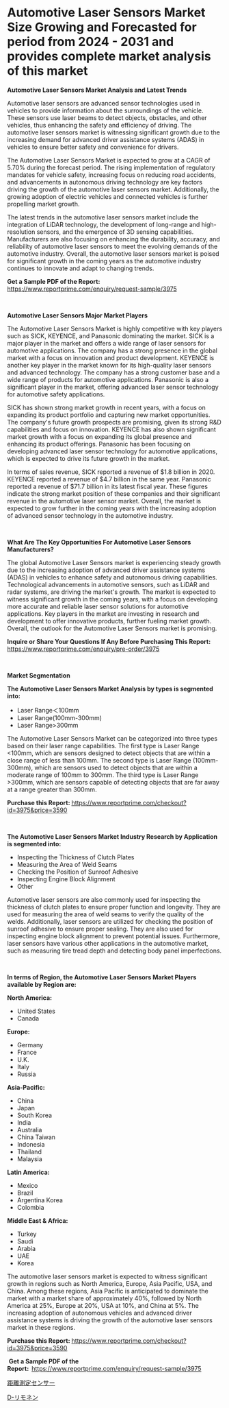 <p><h1>Automotive Laser Sensors Market Size Growing and Forecasted for period from 2024 - 2031 and provides complete market analysis of this market</h1></p><p><strong>Automotive Laser Sensors Market Analysis and Latest Trends</strong></p>
<p><p>Automotive laser sensors are advanced sensor technologies used in vehicles to provide information about the surroundings of the vehicle. These sensors use laser beams to detect objects, obstacles, and other vehicles, thus enhancing the safety and efficiency of driving. The automotive laser sensors market is witnessing significant growth due to the increasing demand for advanced driver assistance systems (ADAS) in vehicles to ensure better safety and convenience for drivers.</p><p>The Automotive Laser Sensors Market is expected to grow at a CAGR of 5.70% during the forecast period. The rising implementation of regulatory mandates for vehicle safety, increasing focus on reducing road accidents, and advancements in autonomous driving technology are key factors driving the growth of the automotive laser sensors market. Additionally, the growing adoption of electric vehicles and connected vehicles is further propelling market growth.</p><p>The latest trends in the automotive laser sensors market include the integration of LiDAR technology, the development of long-range and high-resolution sensors, and the emergence of 3D sensing capabilities. Manufacturers are also focusing on enhancing the durability, accuracy, and reliability of automotive laser sensors to meet the evolving demands of the automotive industry. Overall, the automotive laser sensors market is poised for significant growth in the coming years as the automotive industry continues to innovate and adapt to changing trends.</p></p>
<p><strong>Get a Sample PDF of the Report:&nbsp;</strong> <a href="https://www.reportprime.com/enquiry/request-sample/3975">https://www.reportprime.com/enquiry/request-sample/3975</a></p>
<p>&nbsp;</p>
<p><strong>Automotive Laser Sensors Major Market Players</strong></p>
<p><p>The Automotive Laser Sensors Market is highly competitive with key players such as SICK, KEYENCE, and Panasonic dominating the market. SICK is a major player in the market and offers a wide range of laser sensors for automotive applications. The company has a strong presence in the global market with a focus on innovation and product development. KEYENCE is another key player in the market known for its high-quality laser sensors and advanced technology. The company has a strong customer base and a wide range of products for automotive applications. Panasonic is also a significant player in the market, offering advanced laser sensor technology for automotive safety applications.</p><p>SICK has shown strong market growth in recent years, with a focus on expanding its product portfolio and capturing new market opportunities. The company's future growth prospects are promising, given its strong R&D capabilities and focus on innovation. KEYENCE has also shown significant market growth with a focus on expanding its global presence and enhancing its product offerings. Panasonic has been focusing on developing advanced laser sensor technology for automotive applications, which is expected to drive its future growth in the market.</p><p>In terms of sales revenue, SICK reported a revenue of $1.8 billion in 2020. KEYENCE reported a revenue of $4.7 billion in the same year. Panasonic reported a revenue of $71.7 billion in its latest fiscal year. These figures indicate the strong market position of these companies and their significant revenue in the automotive laser sensor market. Overall, the market is expected to grow further in the coming years with the increasing adoption of advanced sensor technology in the automotive industry.</p></p>
<p>&nbsp;</p>
<p><strong>What Are The Key Opportunities For Automotive Laser Sensors Manufacturers?</strong></p>
<p><p>The global Automotive Laser Sensors market is experiencing steady growth due to the increasing adoption of advanced driver assistance systems (ADAS) in vehicles to enhance safety and autonomous driving capabilities. Technological advancements in automotive sensors, such as LiDAR and radar systems, are driving the market's growth. The market is expected to witness significant growth in the coming years, with a focus on developing more accurate and reliable laser sensor solutions for automotive applications. Key players in the market are investing in research and development to offer innovative products, further fueling market growth. Overall, the outlook for the Automotive Laser Sensors market is promising.</p></p>
<p><strong>Inquire or Share Your Questions If Any Before Purchasing This Report:</strong> <a href="https://www.reportprime.com/enquiry/pre-order/3975">https://www.reportprime.com/enquiry/pre-order/3975</a></p>
<p>&nbsp;</p>
<p><strong>Market Segmentation</strong></p>
<p><strong>The Automotive Laser Sensors Market Analysis by types is segmented into:</strong></p>
<p><ul><li>Laser Range＜100mm</li><li>Laser Range(100mm-300mm)</li><li>Laser Range>300mm</li></ul></p>
<p><p>The Automotive Laser Sensors Market can be categorized into three types based on their laser range capabilities. The first type is Laser Range <100mm, which are sensors designed to detect objects that are within a close range of less than 100mm. The second type is Laser Range (100mm-300mm), which are sensors used to detect objects that are within a moderate range of 100mm to 300mm. The third type is Laser Range >300mm, which are sensors capable of detecting objects that are far away at a range greater than 300mm.</p></p>
<p><strong>Purchase this Report:&nbsp;</strong><a href="https://www.reportprime.com/checkout?id=3975&price=3590">https://www.reportprime.com/checkout?id=3975&price=3590</a></p>
<p>&nbsp;</p>
<p><strong>The Automotive Laser Sensors Market Industry Research by Application is segmented into:</strong></p>
<p><ul><li>Inspecting the Thickness of Clutch Plates</li><li>Measuring the Area of Weld Seams</li><li>Checking the Position of Sunroof Adhesive</li><li>Inspecting Engine Block Alignment</li><li>Other</li></ul></p>
<p><p>Automotive laser sensors are also commonly used for inspecting the thickness of clutch plates to ensure proper function and longevity. They are used for measuring the area of weld seams to verify the quality of the welds. Additionally, laser sensors are utilized for checking the position of sunroof adhesive to ensure proper sealing. They are also used for inspecting engine block alignment to prevent potential issues. Furthermore, laser sensors have various other applications in the automotive market, such as measuring tire tread depth and detecting body panel imperfections.</p></p>
<p>&nbsp;</p>
<p><strong>In terms of Region, the Automotive Laser Sensors Market Players available by Region are:</strong></p>
<p>
    <p> <strong> North America: </strong>
        <ul>
            <li>United States</li>
            <li>Canada</li>
        </ul>
        </p> 
    <p> <strong> Europe: </strong>
        <ul>
            <li>Germany</li>
            <li>France</li>
            <li>U.K.</li>
            <li>Italy</li>
            <li>Russia</li>
        </ul>
        </p> 
    <p> <strong> Asia-Pacific: </strong>
        <ul>
            <li>China</li>
            <li>Japan</li>
            <li>South Korea</li>
            <li>India</li>
            <li>Australia</li>
            <li>China Taiwan</li>
            <li>Indonesia</li>
            <li>Thailand</li>
            <li>Malaysia</li>
        </ul>
        </p> 
    <p> <strong> Latin America: </strong>
        <ul>
            <li>Mexico</li>
            <li>Brazil</li>
            <li>Argentina Korea</li>
            <li>Colombia</li>
        </ul>
        </p> 
    <p> <strong> Middle East & Africa: </strong>
        <ul>
            <li>Turkey</li>
            <li>Saudi</li>
            <li>Arabia</li>
            <li>UAE</li>
            <li>Korea</li>
        </ul>
    </p>
    </p>
<p><p>The automotive laser sensors market is expected to witness significant growth in regions such as North America, Europe, Asia Pacific, USA, and China. Among these regions, Asia Pacific is anticipated to dominate the market with a market share of approximately 40%, followed by North America at 25%, Europe at 20%, USA at 10%, and China at 5%. The increasing adoption of autonomous vehicles and advanced driver assistance systems is driving the growth of the automotive laser sensors market in these regions.</p></p>
<p><strong>Purchase this Report: </strong><a href="https://www.reportprime.com/checkout?id=3975&price=3590">https://www.reportprime.com/checkout?id=3975&price=3590</a></p>
<p>&nbsp;<strong>Get a Sample PDF of the Report:&nbsp;&nbsp;</strong><a href="https://www.reportprime.com/enquiry/request-sample/3975">https://www.reportprime.com/enquiry/request-sample/3975</a></p>
<p><strong></strong></p>
<p><p><a href="https://github.com/marbadji/Market-Research-Report-List-1/blob/main/964415114860.md">距離測定センサー</a></p><p><a href="https://github.com/KaydenJohns1964/Market-Research-Report-List-1/blob/main/700378114861.md">D-リモネン</a></p></p>